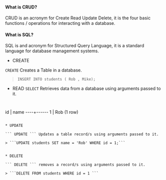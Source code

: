 #### What is CRUD?

CRUD is an acronym for Create Read Update Delete, it is the four basic functions / operations for interacting with a database.

#### What is SQL?

SQL is and acronym for Structured Query Language, it is a standard language for database management systems.


* CREATE

``` CREATE ``` Creates a Table in a database.


> ``` INSERT INTO students ( Rob , Mike); ```

* READ
``` SELECT ``` Retrieves data from a database using arguments passed to it.

>```SELECT * FROM students;

>```
id | name
----+------
 1 | Rob
(1 row)
```

* UPDATE

``` UPDATE ``` Updates a table record/s using arguments passed to it.

> ```UPDATE students SET name = 'Rob' WHERE id = 1;```


* DELETE

``` DELETE ``` removes a record/s using arguments passed to it.

> ```DELETE FROM students WHERE id = 1 ```
